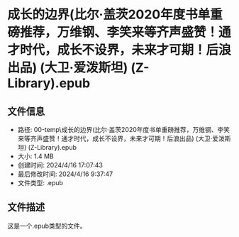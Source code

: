﻿# 成长的边界(比尔·盖茨2020年度书单重磅推荐，万维钢、李笑来等齐声盛赞！通才时代，成长不设界，未来才可期！后浪出品) (大卫·爱泼斯坦) (Z-Library).epub

## 文件信息
- 路径: 00-temp\成长的边界(比尔·盖茨2020年度书单重磅推荐，万维钢、李笑来等齐声盛赞！通才时代，成长不设界，未来才可期！后浪出品) (大卫·爱泼斯坦) (Z-Library).epub
- 大小: 1.4 MB
- 创建时间: 2024/4/16 17:07:43
- 最后修改时间: 2024/4/16 9:37:47
- 文件类型: .epub

## 文件描述
这是一个.epub类型的文件。

